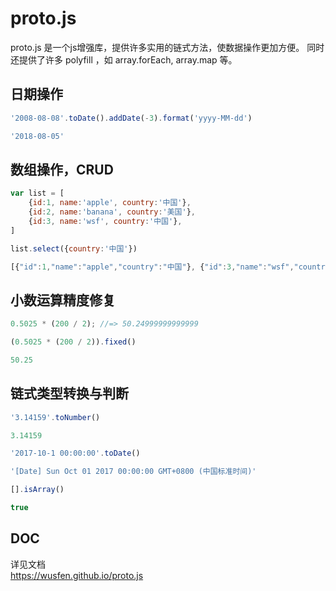 # proto.js
proto.js 是一个js增强库，提供许多实用的链式方法，使数据操作更加方便。 同时还提供了许多 polyfill ，如 array.forEach, array.map 等。

## 日期操作
```javascript
'2008-08-08'.toDate().addDate(-3).format('yyyy-MM-dd')
```
```javascript
'2018-08-05'
```

## 数组操作，CRUD
```javascript
var list = [
    {id:1, name:'apple', country:'中国'},
    {id:2, name:'banana', country:'美国'},
    {id:3, name:'wsf', country:'中国'},
]

list.select({country:'中国'})
```
```javascript
[{"id":1,"name":"apple","country":"中国"}, {"id":3,"name":"wsf","country":"中国"}]
```

## 小数运算精度修复
```javascript
0.5025 * (200 / 2); //=> 50.24999999999999

(0.5025 * (200 / 2)).fixed()
```
```javascript
50.25
```

## 链式类型转换与判断
```javascript
'3.14159'.toNumber()
```
```javascript
3.14159
```

```javascript
'2017-10-1 00:00:00'.toDate()
```
```javascript
'[Date] Sun Oct 01 2017 00:00:00 GMT+0800 (中国标准时间)'
```

```javascript
[].isArray()
```
```javascript
true
```


## DOC
详见文档  
https://wusfen.github.io/proto.js
